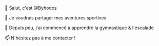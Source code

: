 👋 Salut, c'est @Byhodos

👀 Je voudrais partager mes aventures sportives

🌱 Depuis peu, j'ai commencé à apprendre la gymnastique & l'escalade

📫 N'hésitez pas à me contacter !

<!---
Byhodos/Byhodos is a ✨ special ✨ repository because its `README.md` (this file) appears on your GitHub profile.
You can click the Preview link to take a look at your changes.
--->
